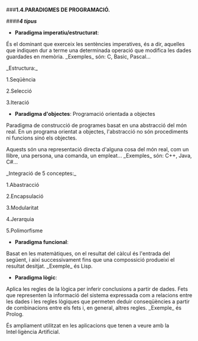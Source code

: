 ###__1.4.PARADIGMES DE PROGRAMACIÓ.__

####___4 tipus___

+ __Paradigma imperatiu/estructurat__:
<p>És el dominant que exerceix les sentències imperatives, és a dir, aquelles que indiquen dur a terme una determinada
operació que modifica les dades guardades en memòria. _Exemples_ són: C, Basic, Pascal...<p>
<p>_Estructura:_<p>
<p>1.Seqüència<p>
<p>2.Selecció<p>
<p>3.Iteració<p>

+ __Paradigma d'objectes__: Programació orientada a objectes
<p>Paradigma de construcció de programes basat en una abstracció del món real. En un programa orientat a objectes,
l'abstracció no són procediments ni funcions sinó els objectes.<p>
<p>Aquests són una representació directa d'alguna cosa del món real, com un llibre, una persona, una comanda, un empleat...
_Exemples_ són: C++, Java, C#...<p>
<p>_Integració de 5 conceptes:_<p>
<p>1.Abastracció<p>
<p>2.Encapsulació<p>
<p>3.Modularitat<p>
<p>4.Jerarquia<p>
<p>5.Polimorfisme<p>

+ __Paradigma funcional__:
<p>Basat en les matemàtiques, on el resultat del càlcul és l'entrada del següent, i així successivament fins que
una compossició produeixi el resultat desitjat. _Exemple_ és Lisp.<p>

+ __Paradigma lògic__:
<p>Aplica les regles de la lògica per inferir conclusions a partir de dades. Fets que representen la informació del sistema
expressada com a relacions entre les dades i les regles lògiques que permeten deduir conseqüències a partir de combinacions
entre els fets i, en general, altres regles. _Exemple_ és Prolog.<p>
<p>És ampliament utilitzat en les aplicacions que tenen a veure amb la Intel·ligència Artificial.<p>




